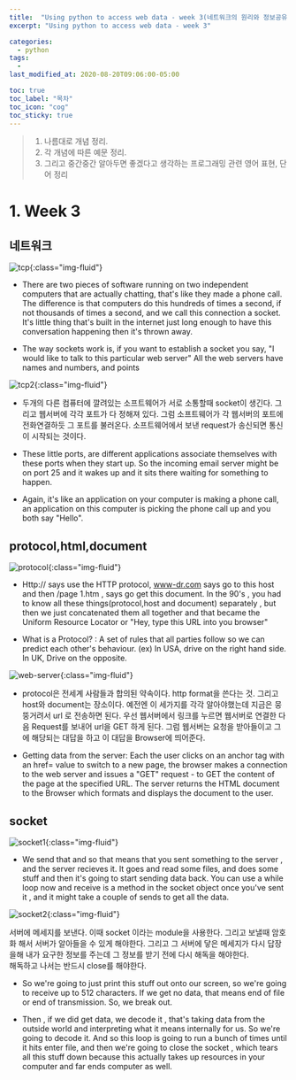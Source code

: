 ```yaml
---
title:  "Using python to access web data - week 3(네트워크의 원리와 정보공유 과정)"
excerpt: "Using python to access web data - week 3"

categories:
  - python
tags:
  - 
last_modified_at: 2020-08-20T09:06:00-05:00

toc: true
toc_label: "목차"
toc_icon: "cog"
toc_sticky: true
---
```


> 1. 나름대로 개념 정리.  
> 2. 각 개념에 따른 예문 정리.  
> 3. 그리고 중간중간 알아두면 좋겠다고 생각하는 프로그래밍 관련 영어 표현, 단어 정리


# 1. Week 3

## 네트워크

![tcp](https://yeonghunko.github.io/assets/img/coursera-python/tcp.png){:class="img-fluid"}

- There are two pieces of software running on two independent computers that are actually chatting, that's like they made a phone call. The difference is that computers do this hundreds of times a second, if not thousands of times a second, and we call this connection a socket. It's little thing that's built in the internet just long enough to have this conversation happening then it's thrown away.

- The way sockets work is, if you want to establish a socket you say, "I would like to talk to this particular web server" All the web servers have names and numbers, and points


![tcp2](https://yeonghunko.github.io/assets/img/coursera-python/tcp2.png){:class="img-fluid"}

* 두개의 다른 컴퓨터에 깔려있는 소프트웨어가 서로 소통할때 socket이 생긴다. 그리고 웹서버에 각각 포트가 다 정해져 있다. 그럼 소프트웨어가 각 웹서버의 포트에 전화연결하듯 그 포트를 불러온다. 소프트웨어에서 보낸 request가 송신되면 통신이 시작되는 것이다.

- These little ports, are different applications associate themselves with these ports when they start up. So the incoming email server might be on port 25 and it wakes up and it sits there waiting for something to happen.

- Again, it's like an application on your computer is making a phone call, an application on this computer is picking the phone call up and you both say "Hello".

## protocol,html,document

![protocol](https://yeonghunko.github.io/assets/img/coursera-python/protocol.png){:class="img-fluid"}

- Http:// says use the HTTP protocol, www-dr.com says go to this host and then /page 1.htm , says go get this document. In the 90's , you had to know all these things(protocol,host and document) separately , but then we just concatenated them all together and that became the Uniform Resource Locator or "Hey, type this URL into you browser"

- What is a Protocol? : A set of rules that all parties follow so we can predict each other's behaviour. (ex) In USA, drive on the right hand side. In UK, Drive on the opposite.


![web-server](https://yeonghunko.github.io/assets/img/coursera-python/web-server.png){:class="img-fluid"}

* protocol은 전세계 사람들과 합의된 약속이다. http format을 쓴다는 것. 그리고 host와 document는 장소이다. 예전엔 이 세가지를 각각 알아야했는데 지금은 뭉뚱거려서 url 로 전송하면 된다. 우선 웹서버에서 링크를 누르면 웹서버로 연결한 다음  Request를 보내어 url을 GET 하게 된다. 그럼 웹서버는 요청을 받아들이고 그에 해당되는 대답을 하고 이 대답을 Browser에 띄어준다.

- Getting data from the server: Each the user clicks on an anchor tag with an href= value to switch to  a new page, the browser makes a connection to the web server and issues a "GET" request - to GET the content of the page at the specified URL. The server returns the HTML document to the Browser which formats and displays the document to the user.
			
## socket

![socket1](https://yeonghunko.github.io/assets/img/coursera-python/socket1.png){:class="img-fluid"}

- We send that and so that means that you sent something to the server , and the server recieves it. It goes and read some files, and does some stuff and then it's going to start sending data back. You can use a while loop now and receive is a method in the socket object once you've sent it , and it might take a couple of sends to get all the data. 



![socket2](https://yeonghunko.github.io/assets/img/coursera-python/socket2.png){:class="img-fluid"}

서버에 메세지를 보낸다. 이때 socket 이라는 module을 사용한다. 그리고 보낼때 암호화 해서 서버가 알아들을 수 있게 해야한다. 그리고 그 서버에 닿은 메세지가 다시 답장을해 내가 요구한 정보를 주는데 그 정보를 받기 전에 다시 해독을 해야한다.  
 해독하고 나서는 반드시 close를 해야한다.


- So we're going to just print this stuff out onto our screen, so we're going to receive up to 512 characters. If we get no data, that means end of file or end of transmission. So, we break out. 

- Then , if we did get data, we decode it , that's taking data from the outside world and interpreting what it means internally for us. So we're going to decode it. And so this loop is going to run a bunch of times until it hits enter file, and then we're going to close the socket , which tears all this stuff down because this actually takes up resources in your computer and far ends computer as well.




